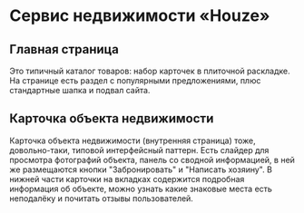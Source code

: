 # Сервис недвижимости «Houze»

## Главная страница

Это типичный каталог товаров: набор карточек в плиточной раскладке. На странице есть раздел с популярными предложениями, плюс стандартные шапка и подвал сайта.

## Карточка объекта недвижимости

Карточка объекта недвижимости (внутренняя страница) тоже, довольно-таки, типовой интерфейсный паттерн. Есть слайдер для просмотра фотографий объекта, панель со сводной информацией, в ней же размещаются кнопки "Забронировать" и "Написать хозяину". В нижней части карточки на вкладках содержится подробная информация об объекте, можно узнать какие знаковые места есть неподалёку и почитать отзывы пользователей.
